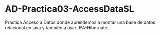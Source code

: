 # AD-Practica03-AccessDataSL
Practica Acceso a Datos donde aprendemos a montar una base de datos relacional en java y también a usar JPA-Hibernate.
